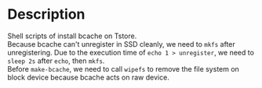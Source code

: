# Description

Shell scripts of install bcache on Tstore.<br>
Because bcache can't unregister in SSD cleanly, we need to `mkfs` after unregistering. Due to the execution time of `echo 1 > unregister`, we need to `sleep 2s` after `echo`, then `mkfs`.<br>
Before `make-bcache`, we need to call `wipefs` to remove the file system on block device because bcache acts on raw device.